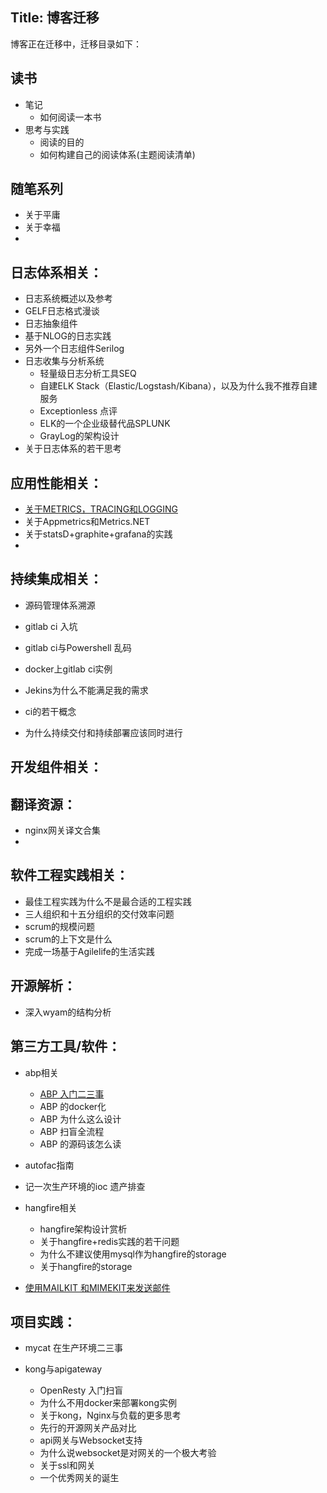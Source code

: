 Title: 博客迁移
---

博客正在迁移中，迁移目录如下：
## 读书
- 笔记
  - 如何阅读一本书
- 思考与实践
  - 阅读的目的 
  - 如何构建自己的阅读体系(主题阅读清单)
## 随笔系列
- 关于平庸
- 关于幸福
- 

## 日志体系相关：

- 日志系统概述以及参考
- GELF日志格式漫谈 
- 日志抽象组件
- 基于NLOG的日志实践
- 另外一个日志组件Serilog
- 日志收集与分析系统 
  - 轻量级日志分析工具SEQ
  - 自建ELK Stack（Elastic/Logstash/Kibana），以及为什么我不推荐自建服务
  - Exceptionless 点评
  - ELK的一个企业级替代品SPLUNK
  - GrayLog的架构设计
- 关于日志体系的若干思考

## 应用性能相关：

- [关于METRICS，TRACING和LOGGING](http://blog.robinjiang.com/posts/2017/04/2017-12-04-metrics-tracing-logging)
- 关于Appmetrics和Metrics.NET
- 关于statsD+graphite+grafana的实践
- 

## 持续集成相关：

- 源码管理体系溯源

- gitlab ci 入坑
- gitlab ci与Powershell 乱码
- docker上gitlab ci实例
- Jekins为什么不能满足我的需求
- ci的若干概念
- 为什么持续交付和持续部署应该同时进行

## 开发组件相关：

## 翻译资源：

- nginx网关译文合集
- 

## 软件工程实践相关：

- 最佳工程实践为什么不是最合适的工程实践
- 三人组织和十五分组织的交付效率问题
- scrum的规模问题
- scrum的上下文是什么
- 完成一场基于Agilelife的生活实践

## 开源解析：

- 深入wyam的结构分析

## 第三方工具/软件：

- abp相关

  - [ABP 入门二三事](http://blog.robinjiang.com/posts/2018/04/ABP-Intro)
  - ABP 的docker化
  - ABP 为什么这么设计
  - ABP 扫盲全流程
  - ABP 的源码该怎么读
- autofac指南
- 记一次生产环境的ioc 遗产排查
- hangfire相关 
  - hangfire架构设计赏析
  - 关于hangfire+redis实践的若干问题
  - 为什么不建议使用mysql作为hangfire的storage
  - 关于hangfire的storage
- [使用MAILKIT 和MIMEKIT来发送邮件](http://blog.robinjiang.com/posts/2019/10/2017-06-10-use-mailkit-with-mimekit-to-send-email)

## 项目实践：
- mycat 在生产环境二三事

- kong与apigateway

  - OpenResty 入门扫盲
  - 为什么不用docker来部署kong实例
  - 关于kong，Nginx与负载的更多思考
  - 先行的开源网关产品对比
  - api网关与Websocket支持
  - 为什么说websocket是对网关的一个极大考验
  - 关于ssl和网关
  - 一个优秀网关的诞生

  

  






